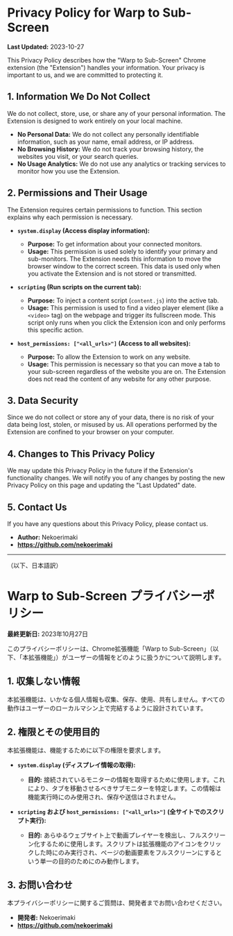 # Privacy Policy for Warp to Sub-Screen

**Last Updated:** 2023-10-27

This Privacy Policy describes how the "Warp to Sub-Screen" Chrome extension (the "Extension") handles your information. Your privacy is important to us, and we are committed to protecting it.

## 1. Information We Do Not Collect

We do not collect, store, use, or share any of your personal information. The Extension is designed to work entirely on your local machine.

*   **No Personal Data:** We do not collect any personally identifiable information, such as your name, email address, or IP address.
*   **No Browsing History:** We do not track your browsing history, the websites you visit, or your search queries.
*   **No Usage Analytics:** We do not use any analytics or tracking services to monitor how you use the Extension.

## 2. Permissions and Their Usage

The Extension requires certain permissions to function. This section explains why each permission is necessary.

*   **`system.display` (Access display information):**
    *   **Purpose:** To get information about your connected monitors.
    *   **Usage:** This permission is used solely to identify your primary and sub-monitors. The Extension needs this information to move the browser window to the correct screen. This data is used only when you activate the Extension and is not stored or transmitted.

*   **`scripting` (Run scripts on the current tab):**
    *   **Purpose:** To inject a content script (`content.js`) into the active tab.
    *   **Usage:** This permission is used to find a video player element (like a `<video>` tag) on the webpage and trigger its fullscreen mode. This script only runs when you click the Extension icon and only performs this specific action.

*   **`host_permissions: ["<all_urls>"]` (Access to all websites):**
    *   **Purpose:** To allow the Extension to work on any website.
    *   **Usage:** This permission is necessary so that you can move a tab to your sub-screen regardless of the website you are on. The Extension does not read the content of any website for any other purpose.

## 3. Data Security

Since we do not collect or store any of your data, there is no risk of your data being lost, stolen, or misused by us. All operations performed by the Extension are confined to your browser on your computer.

## 4. Changes to This Privacy Policy

We may update this Privacy Policy in the future if the Extension's functionality changes. We will notify you of any changes by posting the new Privacy Policy on this page and updating the "Last Updated" date.

## 5. Contact Us

If you have any questions about this Privacy Policy, please contact us.

*   **Author:** Nekoerimaki
*   **https://github.com/nekoerimaki**

---

（以下、日本語訳）

# Warp to Sub-Screen プライバシーポリシー

**最終更新日:** 2023年10月27日

このプライバシーポリシーは、Chrome拡張機能「Warp to Sub-Screen」（以下、「本拡張機能」）がユーザーの情報をどのように扱うかについて説明します。

## 1. 収集しない情報

本拡張機能は、いかなる個人情報も収集、保存、使用、共有しません。すべての動作はユーザーのローカルマシン上で完結するように設計されています。

## 2. 権限とその使用目的

本拡張機能は、機能するために以下の権限を要求します。

*   **`system.display` (ディスプレイ情報の取得):**
    *   **目的:** 接続されているモニターの情報を取得するために使用します。これにより、タブを移動させるべきサブモニターを特定します。この情報は機能実行時にのみ使用され、保存や送信はされません。

*   **`scripting` および `host_permissions: ["<all_urls>"]` (全サイトでのスクリプト実行):**
    *   **目的:** あらゆるウェブサイト上で動画プレイヤーを検出し、フルスクリーン化するために使用します。スクリプトは拡張機能のアイコンをクリックした時にのみ実行され、ページの動画要素をフルスクリーンにするという単一の目的のためにのみ動作します。

## 3. お問い合わせ

本プライバシーポリシーに関するご質問は、開発者までお問い合わせください。

*   **開発者:** Nekoerimaki
*   **https://github.com/nekoerimaki**